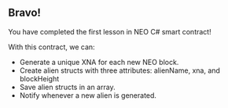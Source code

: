 ## Bravo! 

You have completed the first lesson in NEO C# smart contract! 

With this contract, we can: 

- Generate a unique XNA for each new NEO block. 
- Create alien structs with three attributes: alienName, xna, and blockHeight
- Save alien structs in an array. 
- Notify whenever a new alien is generated. 